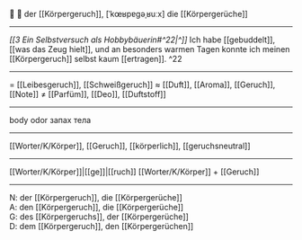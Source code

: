 👃 🔵 der [[Körpergeruch]], [ˈkœʁpɐɡəˌʁuːx]
die [[Körpergerüche]]

---
*[[3  Ein Selbstversuch als Hobbybäuerin#^22|^]]* Ich habe [[gebuddelt]], [[was das Zeug hielt]], und an besonders warmen Tagen konnte ich meinen [[Körpergeruch]] selbst kaum [[ertragen]]. ^22

---
= [[Leibesgeruch]], [[Schweißgeruch]]
≈ [[Duft]], [[Aroma]], [[Geruch]], [[Note]]
≠ [[Parfüm]], [[Deo]], [[Duftstoff]]

---
body odor
запах тела

---
[[Worter/K/Körper]], [[Geruch]], [[körperlich]], [[geruchsneutral]]

---
[[Worter/K/Körper]]|[[ge]]|[[ruch]]
[[Worter/K/Körper]] + [[Geruch]]


---
N: der [[Körpergeruch]], die [[Körpergerüche]]  
A: den [[Körpergeruch]], die [[Körpergerüche]]  
G: des [[Körpergeruchs]], der [[Körpergerüche]]  
D: dem [[Körpergeruch]], den [[Körpergerüchen]]
